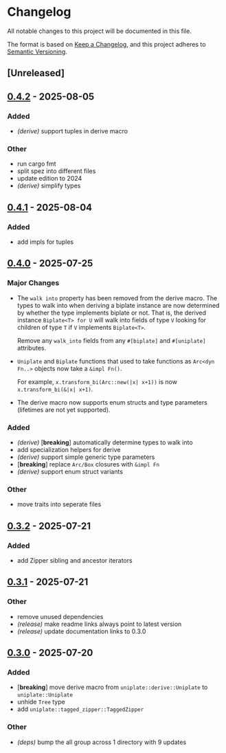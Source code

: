 # Changelog

All notable changes to this project will be documented in this file.

The format is based on [Keep a Changelog](https://keepachangelog.com/en/1.0.0/),
and this project adheres to [Semantic Versioning](https://semver.org/spec/v2.0.0.html).

## [Unreleased]

## [0.4.2](https://github.com/conjure-cp/uniplate/compare/v0.4.1...v0.4.2) - 2025-08-05

### Added

- *(derive)* support tuples in derive macro

### Other

- run cargo fmt
- split spez into different files
- update edition to 2024
- *(derive)* simplify types

## [0.4.1](https://github.com/conjure-cp/uniplate/compare/v0.4.0...v0.4.1) - 2025-08-04

### Added

- add impls for tuples

## [0.4.0](https://github.com/conjure-cp/uniplate/compare/v0.3.2...v0.4.0) - 2025-07-25

### Major Changes

* The `walk into` property has been removed from the derive macro. The types to
  walk into when deriving a biplate instance are now determined by whether the
  type implements biplate or not. That is, the derived instance `Biplate<T> for
  U` will walk into fields of type `V` looking for children of type `T` if `V`
  implements `Biplate<T>`.

  Remove any `walk_into` fields from any `#[biplate]` and `#[uniplate]`
  attributes.

* `Uniplate` and `Biplate` functions that used to take functions as `Arc<dyn
  Fn..>` objects now take a `&impl Fn()`.

  For example, `x.transform_bi(Arc::new(|x| x+1))` is now `x.transform_bi(&|x| x+1)`.

* The derive macro now supports enum structs and type parameters (lifetimes are
  not yet supported).


### Added

- *(derive)* [**breaking**] automatically determine types to walk into
- add specialization helpers for derive
- *(derive)* support simple generic type parameters
- [**breaking**] replace `Arc/Box` closures with `&impl Fn`
- *(derive)* support enum struct variants

### Other

- move traits into seperate files

## [0.3.2](https://github.com/conjure-cp/uniplate/compare/v0.3.1...v0.3.2) - 2025-07-21

### Added

- add Zipper sibling and ancestor iterators

## [0.3.1](https://github.com/conjure-cp/uniplate/compare/v0.3.0...v0.3.1) - 2025-07-21

### Other

- remove unused dependencies
- *(release)* make readme links always point to latest version
- *(release)* update documentation links to 0.3.0

## [0.3.0](https://github.com/conjure-cp/uniplate/compare/v0.2.3...v0.3.0) - 2025-07-20

### Added

- [**breaking**] move derive macro from `uniplate::derive::Uniplate` to `uniplate::Uniplate`
- unhide `Tree` type
- add `uniplate::tagged_zipper::TaggedZipper`

### Other

- *(deps)* bump the all group across 1 directory with 9 updates

